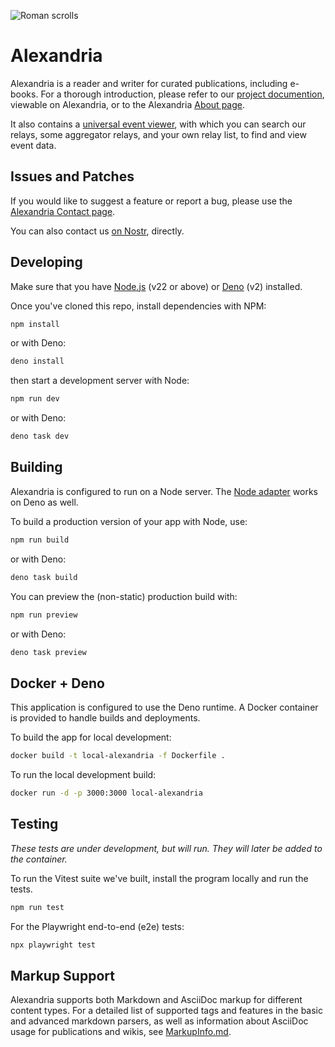 ![Roman scrolls](https://i.nostr.build/M5qXa.jpg)

# Alexandria

Alexandria is a reader and writer for curated publications, including e-books.
For a thorough introduction, please refer to our [project documention](https://next-alexandria.gitcitadel.eu/publication?d=gitcitadel-project-documentation-by-stella-v-1), viewable on Alexandria, or to the Alexandria [About page](https://next-alexandria.gitcitadel.eu/about).

It also contains a [universal event viewer](https://next-alexandria.gitcitadel.eu/events), with which you can search our relays, some aggregator relays, and your own relay list, to find and view event data.

## Issues and Patches

If you would like to suggest a feature or report a bug, please use the [Alexandria Contact page](https://next-alexandria.gitcitadel.eu/contact).

You can also contact us [on Nostr](https://next-alexandria.gitcitadel.eu/events?id=nprofile1qqsggm4l0xs23qfjwnkfwf6fqcs66s3lz637gaxhl4nwd2vtle8rnfqprfmhxue69uhhg6r9vehhyetnwshxummnw3erztnrdaks5zhueg), directly.

## Developing

Make sure that you have [Node.js](https://nodejs.org/en/download/package-manager) (v22 or above) or [Deno](https://docs.deno.com/runtime/getting_started/installation/) (v2) installed.

Once you've cloned this repo, install dependencies with NPM:

```bash
npm install
```

or with Deno:

```bash
deno install
```

then start a development server with Node:

```bash
npm run dev
```

or with Deno:

```bash
deno task dev
```

## Building

Alexandria is configured to run on a Node server. The [Node adapter](https://svelte.dev/docs/kit/adapter-node) works on Deno as well.

To build a production version of your app with Node, use:

```bash
npm run build
```

or with Deno:

```bash
deno task build
```

You can preview the (non-static) production build with:

```bash
npm run preview
```

or with Deno:

```bash
deno task preview
```

## Docker + Deno

This application is configured to use the Deno runtime. A Docker container is provided to handle builds and deployments.

To build the app for local development:

```bash
docker build -t local-alexandria -f Dockerfile .
```

To run the local development build:

```bash
docker run -d -p 3000:3000 local-alexandria
```

## Testing

_These tests are under development, but will run. They will later be added to the container._

To run the Vitest suite we've built, install the program locally and run the tests.

```bash
npm run test
```

For the Playwright end-to-end (e2e) tests:

```bash
npx playwright test
```

## Markup Support

Alexandria supports both Markdown and AsciiDoc markup for different content types. For a detailed list of supported tags and features in the basic and advanced markdown parsers, as well as information about AsciiDoc usage for publications and wikis, see [MarkupInfo.md](./src/lib/utils/markup/MarkupInfo.md).
